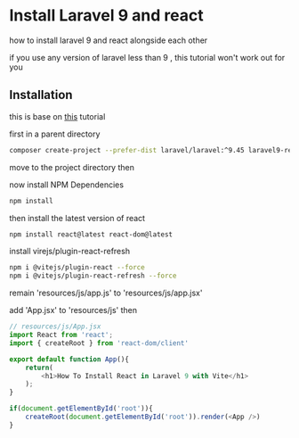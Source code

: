 # Install Laravel 9 and react 

how to install laravel 9 and react alongside each other

if you use any version of laravel less than 9 , this tutorial won't work out for you 

## Installation
this is base on [this](https://techvblogs.com/blog/how-to-install-react-in-laravel-9-with-vite) tutorial

first in a parent directory

```bash
composer create-project --prefer-dist laravel/laravel:^9.45 laravel9-react-vite
```
move to the project directory then 

now install NPM Dependencies
```bash
npm install
```
then install the latest version of react 

```bash
npm install react@latest react-dom@latest
```
install virejs/plugin-react-refresh

```bash
npm i @vitejs/plugin-react --force
npm i @vitejs/plugin-react-refresh --force
```
remain 'resources/js/app.js' to 'resources/js/app.jsx'

add 'App.jsx' to 'resources/js' then 

```js
// resources/js/App.jsx
import React from 'react';
import { createRoot } from 'react-dom/client'

export default function App(){
    return(
        <h1>How To Install React in Laravel 9 with Vite</h1>
    );
}

if(document.getElementById('root')){
    createRoot(document.getElementById('root')).render(<App />)
}
```
